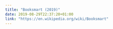 ```yaml
---
title: "Booksmart (2019)"
date: 2019-08-29T22:37:20+01:00
link: "https://en.wikipedia.org/wiki/Booksmart"
---
```

